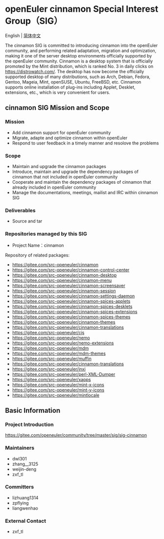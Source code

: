 
# openEuler cinnamon Special Interest Group（SIG）
English | [简体中文](./sig-cinnamon_cn.md)

  The cinnamon SIG is committed to introducing cinnamon into the openEuler community, and performing related adaptation, migration and optimization, making it one of the server desktop environments officially supported by the openEuler community.
  Cinnamon is a desktop system that is officially promoted by the Mint distribution, which is ranked No. 3 in daily clicks on https://distrowatch.com/. The desktop has now become the officially supported desktop of many distributions, such as Arch, Debian, Fedora, Gentoo, Mageia, Mint, openSUSE, Ubuntu, FreeBSD, etc.
  Cinnamon supports online installation of plug-ins including Applet, Desklet, extensions, etc., which is very convenient for users.


## cinnamon SIG Mission and Scope

### Mission

- Add cinnamon support for openEuler community
- Migrate, adapte and optimize cinnamon within openEuler
- Respond to user feedback in a timely manner and resolove the problems


### Scope

- Maintain and upgrade the cinnamon packages
- Introduce, maintain and upgrade the dependency packages of cinnamon that not included in openEuler community
- Cooperate and maintain the dependency packages of cinnamon that already included in openEuler community
- Manage the documentations, meetings, mailist and IRC within cinnamon SIG


###  Deliverables

- Source and tar


### Repositories managed by this SIG

- Project Name：cinnamon

 Repository of related packages:

- https://gitee.com/src-openeuler/cinnamon
- https://gitee.com/src-openeuler/cinnamon-control-center
- https://gitee.com/src-openeuler/cinnamon-desktop
- https://gitee.com/src-openeuler/cinnamon-menu
- https://gitee.com/src-openeuler/cinnamon-screensaver
- https://gitee.com/src-openeuler/cinnamon-session
- https://gitee.com/src-openeuler/cinnamon-settings-daemon
- https://gitee.com/src-openeuler/cinnamon-spices-applets
- https://gitee.com/src-openeuler/cinnamon-spices-desklets
- https://gitee.com/src-openeuler/cinnamon-spices-extensions
- https://gitee.com/src-openeuler/cinnamon-spices-themes
- https://gitee.com/src-openeuler/cinnamon-themes
- https://gitee.com/src-openeuler/cinnamon-translations
- https://gitee.com/src-openeuler/cjs
- https://gitee.com/src-openeuler/nemo
- https://gitee.com/src-openeuler/nemo-extensions
- https://gitee.com/src-openeuler/mdm
- https://gitee.com/src-openeuler/mdm-themes
- https://gitee.com/src-openeuler/muffin
- https://gitee.com/src-openeuler/cinnamon-translations
- https://gitee.com/src-openeuler/inxi
- https://gitee.com/src-openeuler/perl-XML-Dumper
- https://gitee.com/src-openeuler/xapps
- https://gitee.com/src-openeuler/mint-x-icons
- https://gitee.com/src-openeuler/mint-y-icons
- https://gitee.com/src-openeuler/mintlocale


## Basic Information

###  Project Introduction

 https://gitee.com/openeuler/community/tree/master/sig/sig-cinnamon

### Maintainers
- dwl301
- zhang__3125
- weijin-deng
- zxf_tl

### Committers
- lizhuang1314
- zpflying
- liangwenhao

### External Contact
- zxf_tl

